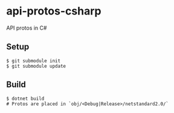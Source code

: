 # api-protos-csharp
API protos in C#

## Setup
```shell
$ git submodule init
$ git submodule update
```

## Build

```shell
$ dotnet build
# Protos are placed in `obj/<Debug|Release>/netstandard2.0/`
```
